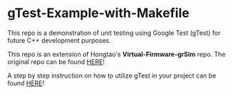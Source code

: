 # gTest-Example-with-Makefile
   This repo is a demonstration of unit testing using Google Test (gTest) for future C++ development purposes.

   This repo is an extension of Hongtao's **Virtual-Firmware-grSim** repo.
   The original repo can be found [HERE](https://github.com/IEEE-UCSD-RoboCup-2020/Virtual-Firmware-grSim:)!

   A step by step instruction on how to utilize gTest in your project can be found [HERE](HOW.md)!




